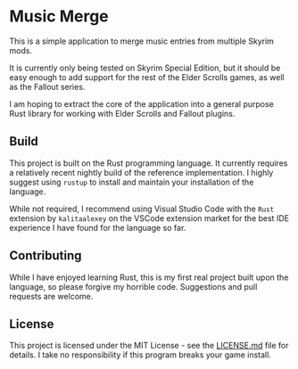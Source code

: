 # Music Merge

This is a simple application to merge music entries from multiple Skyrim mods.

It is currently only being tested on Skyrim Special Edition, but it should be easy enough to add
support for the rest of the Elder Scrolls games, as well as the Fallout series.

I am hoping to extract the core of the application into a general purpose Rust library for working
with Elder Scrolls and Fallout plugins.


## Build

This project is built on the Rust programming language. It currently requires a relatively recent
nightly build of the reference implementation. I highly suggest using `rustup` to install and
maintain your installation of the language.

While not required, I recommend using Visual Studio Code with the `Rust` extension by `kalitaalexey`
on the VSCode extension market for the best IDE experience I have found for the language so far.

## Contributing

While I have enjoyed learning Rust, this is my first real project built upon the language, so
please forgive my horrible code. Suggestions and pull requests are welcome.

## License

This project is licensed under the MIT License - see the [LICENSE.md](LICENSE.md) file for details.
I take no responsibility if this program breaks your game install.